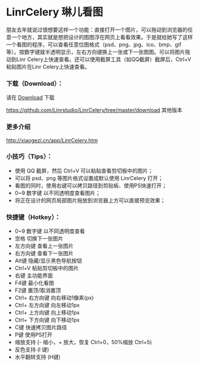 # LinrCelery 琳儿看图

朋友去年就说过很想要这样一个功能：直接打开一个图片，可以拖动到浏览器的任意一个地方，其实就是想把设计的图图浮在网页上看看效果。于是就给她写了这样一个看图的程序，可以查看任意位图格式（psd、png、jpg、ico、bmp、gif等）。按数字键就半透明显示，左右方向键换上一张或下一张图图。可以将图片拖动到Linr Celery上快速查看。还可以使用截屏工具（如QQ截屏）截屏后，Ctrl+V粘贴图片在Linr Celery上快速查看。 

### 下载（Download）：
请在 [Download](https://github.com/Linrstudio/LinrCelery/raw/master/download/LinrCelery-1.6.8.30.zip 'Download') 下载

https://github.com/Linrstudio/LinrCelery/tree/master/download 其他版本

### 更多介绍
http://xiaogezi.cn/app/LinrCelery.htm

### 小技巧（Tips）：
* 使用 QQ 截屏，然后 Ctrl+V 可以粘贴查看剪切板中的图片；
* 可以将 psd、png 等图片格式设置成默认使用 LinrCelery 打开；
* 看图的同时，使用右键可以拷贝路径到剪贴板、使用PS快速打开；
* 0~9 数字键 以不同透明度查看图片；
* 将正在设计的网页局部图片拖放到浏览器上方可以直接预览效果；

### 快捷键（Hotkey）：
* 0~9 数字键 以不同透明度查看
* 空格 切换下一张图片
* 左方向键 查看上一张图片
* 右方向键 查看下一张图片
* Alt键 隐藏/显示黑色导航按钮
* Ctrl+V 粘贴剪切板中的图片
* 右键 主功能界面
* F4键 最小化看图
* F2键 置顶/取消置顶
* Ctrl+ 右方向键 向右移动1像素(px)
* Ctrl+ 左方向键 向左移动1px
* Ctrl+ 上方向键 向上移动1px
* Ctrl+ 下方向键 向下移动1px
* C键 快速拷贝图片路径
* P键 使用PS打开
* 缩放支持 (- 缩小，+ 放大，恢复 Ctrl+0，50%缩放 Ctrl+5)
* 反色支持 (I 键)
* 水平翻转支持 (H键)
